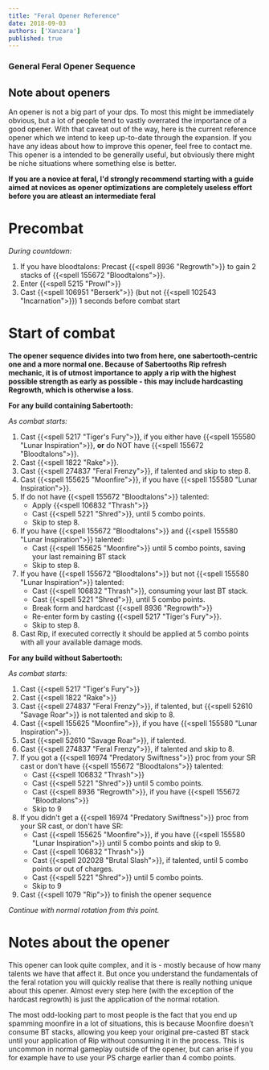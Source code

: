 ```yaml
---
title: "Feral Opener Reference"
date: 2018-09-03
authors: ['Xanzara']
published: true
---
```


### General Feral Opener Sequence

## Note about openers
An opener is not a big part of your dps. To most this might be immediately obvious, but a lot of people tend to vastly overrated the importance of a good opener. With that caveat out of the way, here is the current reference opener which we intend to keep up-to-date through the expansion. If you have any ideas about how to improve this opener, feel free to contact me. This opener is a intended to be generally useful, but obviously there might be niche situations where something else is better.

**If you are a novice at feral, I'd strongly recommend starting with a guide aimed at novices as opener optimizations are completely useless effort before you are atleast an intermediate feral**

# Precombat
*During countdown:*

1. If you have bloodtalons: Precast {{<spell 8936 "Regrowth">}} to gain 2 stacks of {{<spell 155672 "Bloodtalons">}}.
2. Enter {{<spell 5215 "Prowl">}}
3. Cast {{<spell 106951 "Berserk">}} (but not {{<spell 102543 "Incarnation">}}) 1 seconds before combat start

# Start of combat
**The opener sequence divides into two from here, one sabertooth-centric one and a more normal one. Because of Sabertooths Rip refresh mechanic, it is of utmost importance to apply a rip with the highest possible strength as early as possible - this may include hardcasting Regrowth, which is otherwise a loss.**

**For any build containing Sabertooth:**

*As combat starts:*

1. Cast {{<spell 5217 "Tiger's Fury">}}, if you either have {{<spell 155580 "Lunar Inspiration">}}, **or** do NOT have {{<spell 155672 "Bloodtalons">}}.
2. Cast {{<spell 1822 "Rake">}}.
3. Cast {{<spell 274837 "Feral Frenzy">}}, if talented and skip to step 8.
4. Cast {{<spell 155625 "Moonfire">}}, if you have {{<spell 155580 "Lunar Inspiration">}}.
5. If do not have {{<spell 155672 "Bloodtalons">}} talented:
   * Apply {{<spell 106832 "Thrash">}}
   * Cast {{<spell 5221 "Shred">}}, until 5 combo points.
   * Skip to step 8.
6. If you have {{<spell 155672 "Bloodtalons">}} and {{<spell 155580 "Lunar Inspiration">}} talented:
   * Cast {{<spell 155625 "Moonfire">}} until 5 combo points, saving your last remaining BT stack
   * Skip to step 8.
7. If you have {{<spell 155672 "Bloodtalons">}} but not {{<spell 155580 "Lunar Inspiration">}} talented:
   * Cast {{<spell 106832 "Thrash">}}, consuming your last BT stack.
   * Cast {{<spell 5221 "Shred">}}, until 5 combo points.
   * Break form and hardcast {{<spell 8936 "Regrowth">}}
   * Re-enter form by casting {{<spell 5217 "Tiger's Fury">}}.
   * Skip to step 8.
8.  Cast Rip, if executed correctly it should be applied at 5 combo points with all your available damage mods.

**For any build without Sabertooth:**

*As combat starts:*

1. Cast {{<spell 5217 "Tiger's Fury">}}
2. Cast {{<spell 1822 "Rake">}}
3. Cast {{<spell 274837 "Feral Frenzy">}}, if talented, but {{<spell 52610 "Savage Roar">}} is not talented and skip to 8.
4. Cast {{<spell 155625 "Moonfire">}}, if you have {{<spell 155580 "Lunar Inspiration">}}.
5. Cast {{<spell 52610 "Savage Roar">}}, if talented.
6. Cast {{<spell 274837 "Feral Frenzy">}}, if talented and skip to 8.
7. If you got a {{<spell 16974 "Predatory Swiftness">}} proc from your SR cast or don't have {{<spell 155672 "Bloodtalons">}} talented:
   * Cast {{<spell 106832 "Thrash">}}
   * Cast {{<spell 5221 "Shred">}} until 5 combo points.
   * Cast {{<spell 8936 "Regrowth">}}, if you have {{<spell 155672 "Bloodtalons">}}
   * Skip to 9
8. If you didn't get a {{<spell 16974 "Predatory Swiftness">}} proc from your SR cast, or don't have SR:
   * Cast {{<spell 155625 "Moonfire">}}, if you have {{<spell 155580 "Lunar Inspiration">}} until 5 combo points and skip to 9.
   * Cast {{<spell 106832 "Thrash">}}
   * Cast {{<spell 202028 "Brutal Slash">}}, if talented, until 5 combo points or out of charges.
   * Cast {{<spell 5221 "Shred">}} until 5 combo points.
   * Skip to 9
9. Cast {{<spell 1079 "Rip">}} to finish the opener sequence

*Continue with normal rotation from this point.*

# Notes about the opener
This opener can look quite complex, and it is - mostly because of how many talents we have that affect it. But once you understand the fundamentals of the feral rotation you will quickly realise that there is really nothing unique about this opener. Almost every step here (with the exception of the hardcast regrowth) is just the application of the normal rotation.

The most odd-looking part to most people is the fact that you end up spamming moonfire in a lot of situations, this is because Moonfire doesn't consume BT stacks, allowing you keep your original pre-casted BT stack until your application of Rip without consuming it in the process. This is uncommon in normal gameplay outside of the opener, but can arise if you for example have to use your PS charge earlier than 4 combo points.
